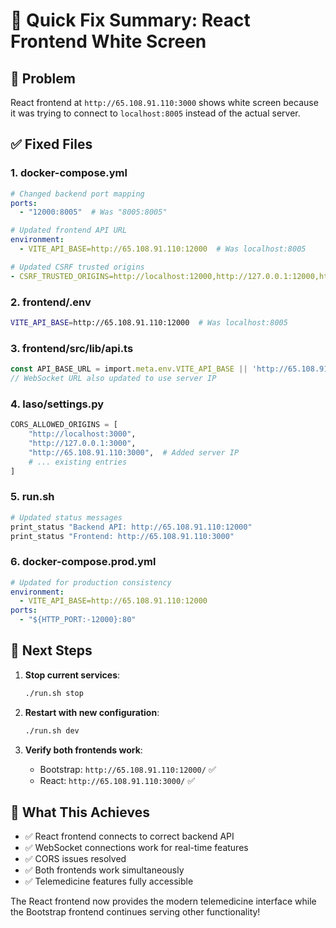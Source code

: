 # 🔧 Quick Fix Summary: React Frontend White Screen

## 🚨 Problem
React frontend at `http://65.108.91.110:3000` shows white screen because it was trying to connect to `localhost:8005` instead of the actual server.

## ✅ Fixed Files

### 1. **docker-compose.yml**
```yaml
# Changed backend port mapping
ports:
  - "12000:8005"  # Was "8005:8005"

# Updated frontend API URL
environment:
  - VITE_API_BASE=http://65.108.91.110:12000  # Was localhost:8005

# Updated CSRF trusted origins  
- CSRF_TRUSTED_ORIGINS=http://localhost:12000,http://127.0.0.1:12000,http://65.108.91.110:12000,http://localhost:3000,http://127.0.0.1:3000,http://65.108.91.110:3000
```

### 2. **frontend/.env**
```bash
VITE_API_BASE=http://65.108.91.110:12000  # Was localhost:8005
```

### 3. **frontend/src/lib/api.ts**
```typescript
const API_BASE_URL = import.meta.env.VITE_API_BASE || 'http://65.108.91.110:12000';
// WebSocket URL also updated to use server IP
```

### 4. **laso/settings.py**
```python
CORS_ALLOWED_ORIGINS = [
    "http://localhost:3000",
    "http://127.0.0.1:3000", 
    "http://65.108.91.110:3000",  # Added server IP
    # ... existing entries
]
```

### 5. **run.sh**
```bash
# Updated status messages
print_status "Backend API: http://65.108.91.110:12000"
print_status "Frontend: http://65.108.91.110:3000"
```

### 6. **docker-compose.prod.yml**
```yaml
# Updated for production consistency
environment:
  - VITE_API_BASE=http://65.108.91.110:12000
ports:
  - "${HTTP_PORT:-12000}:80"
```

## 🚀 Next Steps

1. **Stop current services**:
   ```bash
   ./run.sh stop
   ```

2. **Restart with new configuration**:
   ```bash
   ./run.sh dev
   ```

3. **Verify both frontends work**:
   - Bootstrap: `http://65.108.91.110:12000/` ✅
   - React: `http://65.108.91.110:3000/` ✅

## 🎯 What This Achieves

- ✅ React frontend connects to correct backend API
- ✅ WebSocket connections work for real-time features
- ✅ CORS issues resolved
- ✅ Both frontends work simultaneously
- ✅ Telemedicine features fully accessible

The React frontend now provides the modern telemedicine interface while the Bootstrap frontend continues serving other functionality!
